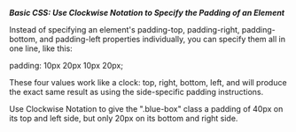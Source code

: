 ***Basic CSS: Use Clockwise Notation to Specify the Padding of an Element***

Instead of specifying an element's padding-top, padding-right, padding-bottom, and padding-left properties individually, you can specify them all in one line, like this:

padding: 10px 20px 10px 20px;

These four values work like a clock: top, right, bottom, left, and will produce the exact same result as using the side-specific padding instructions.


Use Clockwise Notation to give the ".blue-box" class a padding of 40px on its top and left side, but only 20px on its bottom and right side.
